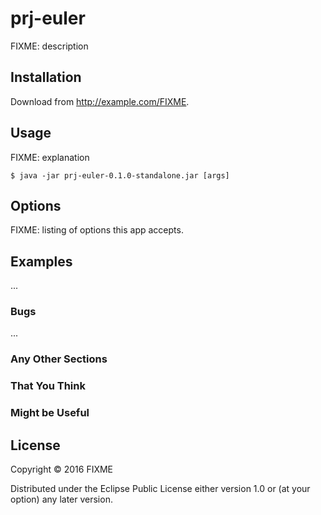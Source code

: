 # prj-euler

FIXME: description

## Installation

Download from http://example.com/FIXME.

## Usage

FIXME: explanation

    $ java -jar prj-euler-0.1.0-standalone.jar [args]

## Options

FIXME: listing of options this app accepts.

## Examples

...

### Bugs

...

### Any Other Sections
### That You Think
### Might be Useful

## License

Copyright © 2016 FIXME

Distributed under the Eclipse Public License either version 1.0 or (at
your option) any later version.
